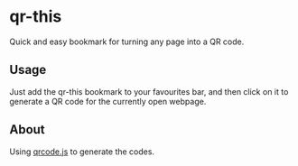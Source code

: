 qr-this
=======

Quick and easy bookmark for turning any page into a QR code.

Usage
-----

Just add the qr-this bookmark to your favourites bar, and then click on it to generate a QR code for the currently open webpage.

About
-----

Using [qrcode.js](http://davidshimjs.github.io/qrcodejs/) to generate the codes.